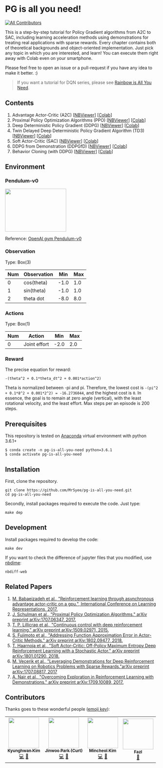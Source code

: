 # PG is all you need!
<!-- ALL-CONTRIBUTORS-BADGE:START - Do not remove or modify this section -->
[![All Contributors](https://img.shields.io/badge/all_contributors-4-orange.svg?style=flat-square)](#contributors-)
<!-- ALL-CONTRIBUTORS-BADGE:END -->
This is a step-by-step tutorial for Policy Gradient algorithms from A2C to SAC, including learning acceleration methods using demonstrations for treating real applications with sparse rewards. Every chapter contains both of theoretical backgrounds and object-oriented implementation. Just pick any topic in which you are interested, and learn! You can execute them right away with Colab even on your smartphone.

Please feel free to open an issue or a pull-request if you have any idea to make it better. :)

> If you want a tutorial for DQN series, please see [Rainbow is All You Need](https://github.com/Curt-Park/rainbow-is-all-you-need).

## Contents
1. Advantage Actor-Critic (A2C) [[NBViewer](https://nbviewer.jupyter.org/github/MrSyee/pg-is-all-you-need/blob/master/01.A2C.ipynb)] [[Colab](https://colab.research.google.com/github/MrSyee/pg-is-all-you-need/blob/master/01.A2C.ipynb)]
2. Proximal Policy Optimization Algorithms (PPO) [[NBViewer](https://nbviewer.jupyter.org/github/MrSyee/pg-is-all-you-need/blob/master/02.PPO.ipynb)] [[Colab](https://colab.research.google.com/github/MrSyee/pg-is-all-you-need/blob/master/02.PPO.ipynb)]
3. Deep Deterministic Policy Gradient (DDPG) [[NBViewer](https://nbviewer.jupyter.org/github/MrSyee/pg-is-all-you-need/blob/master/03.DDPG.ipynb)] [[Colab](https://colab.research.google.com/github/MrSyee/pg-is-all-you-need/blob/master/03.DDPG.ipynb)]
4. Twin Delayed Deep Deterministic Policy Gradient Algorithm (TD3) [[NBViewer](https://nbviewer.jupyter.org/github/MrSyee/pg-is-all-you-need/blob/master/04.TD3.ipynb)] [[Colab](https://colab.research.google.com/github/MrSyee/pg-is-all-you-need/blob/master/04.TD3.ipynb)]
5. Soft Actor-Critic (SAC) [[NBViewer](https://nbviewer.jupyter.org/github/MrSyee/pg-is-all-you-need/blob/master/05.SAC.ipynb)] [[Colab](https://colab.research.google.com/github/MrSyee/pg-is-all-you-need/blob/master/05.SAC.ipynb)]
6. DDPG from Demonstration (DDPGfD) [[NBViewer](https://nbviewer.jupyter.org/github/MrSyee/pg-is-all-you-need/blob/master/06.DDPGfD.ipynb)] [[Colab](https://colab.research.google.com/github/MrSyee/pg-is-all-you-need/blob/master/06.DDPGfD.ipynb)]
7. Behavior Cloning (with DDPG) [[NBViewer](https://nbviewer.jupyter.org/github/MrSyee/pg-is-all-you-need/blob/master/07.BC.ipynb)] [[Colab](https://colab.research.google.com/github/MrSyee/pg-is-all-you-need/blob/master/07.BC.ipynb)]

## Environment
### Pendulum-v0
<img src="https://user-images.githubusercontent.com/17582508/76502245-0bd39680-6487-11ea-8f59-cbde1b841af9.gif" width="200" height="140"/>

Reference: [OpenAI gym Pendulum-v0](https://github.com/openai/gym/wiki/Pendulum-v0)

### Observation

Type: Box(3)

Num | Observation  | Min | Max  
----|--------------|-----|----   
0   | cos(theta)   | -1.0| 1.0
1   | sin(theta)   | -1.0| 1.0
2   | theta dot    | -8.0| 8.0


### Actions

Type: Box(1)

Num | Action  | Min | Max  
----|--------------|-----|----   
0   | Joint effort | -2.0| 2.0

### Reward

The precise equation for reward:

    -(theta^2 + 0.1*theta_dt^2 + 0.001*action^2)

Theta is normalized between -pi and pi. Therefore, the lowest cost is `-(pi^2 + 0.1*8^2 + 0.001*2^2) = -16.2736044`, and the highest cost is `0`. In essence, the goal is to remain at zero angle (vertical), with the least rotational velocity, and the least effort. Max steps per an episode is 200 steps.

## Prerequisites

This repository is tested on [Anaconda](https://www.anaconda.com/distribution/) virtual environment with python 3.6.1+
```
$ conda create -n pg-is-all-you-need python=3.6.1
$ conda activate pg-is-all-you-need
```

## Installation
First, clone the repository.
```
git clone https://github.com/MrSyee/pg-is-all-you-need.git
cd pg-is-all-you-need
```

Secondly, install packages required to execute the code. Just type:
```
make dep
```
## Development
Install packages required to develop the code:
```
make dev
```
If you want to check the difference of jupyter files that you modified, use [nbdime](https://github.com/jupyter/nbdime):
```
nbdiff-web
```

## Related Papers
1. [M. Babaeizadeh et al., "Reinforcement learning through asynchronous advantage actor-critic on a gpu.", International Conference on Learning Representations, 2017.](https://arxiv.org/pdf/1611.06256)
2. [J. Schulman et al., "Proximal Policy Optimization Algorithms." arXiv preprint arXiv:1707.06347, 2017.](https://arxiv.org/abs/1707.06347.pdf)
3. [T. P. Lillicrap et al., "Continuous control with deep reinforcement learning." arXiv preprint arXiv:1509.02971, 2015.](https://arxiv.org/pdf/1509.02971.pdf)
4. [S. Fujimoto et al., "Addressing Function Approximation Error in Actor-Critic Methods." arXiv preprint arXiv:1802.09477, 2018.](https://arxiv.org/pdf/1802.09477.pdf)
5. [T.  Haarnoja et al., "Soft Actor-Critic: Off-Policy Maximum Entropy Deep Reinforcement Learning with a Stochastic Actor." arXiv preprint arXiv:1801.01290, 2018.](https://arxiv.org/pdf/1801.01290.pdf)
6. [M. Vecerik et al., "Leveraging Demonstrations for Deep Reinforcement Learning on Robotics Problems with Sparse Rewards."arXiv preprint arXiv:1707.08817, 2017](https://arxiv.org/pdf/1707.08817.pdf)
7. [A. Nair et al., "Overcoming Exploration in Reinforcement Learning with Demonstrations." arXiv preprint arXiv:1709.10089, 2017.](https://arxiv.org/pdf/1709.10089.pdf)

## Contributors

Thanks goes to these wonderful people ([emoji key](https://allcontributors.org/docs/en/emoji-key)):
<!-- ALL-CONTRIBUTORS-LIST:START - Do not remove or modify this section -->
<!-- prettier-ignore-start -->
<!-- markdownlint-disable -->
<table>
  <tr>
    <td align="center"><a href="https://github.com/MrSyee/"><img src="https://avatars3.githubusercontent.com/u/17582508?v=4" width="100px;" alt=""/><br /><sub><b>Kyunghwan Kim</b></sub></a><br /><a href="https://github.com/MrSyee/pg-is-all-you-need/commits?author=MrSyee" title="Code">💻</a> <a href="https://github.com/MrSyee/pg-is-all-you-need/commits?author=MrSyee" title="Documentation">📖</a></td>
    <td align="center"><a href="https://www.linkedin.com/in/curt-park/"><img src="https://avatars3.githubusercontent.com/u/14961526?v=4" width="100px;" alt=""/><br /><sub><b>Jinwoo Park (Curt)</b></sub></a><br /><a href="https://github.com/MrSyee/pg-is-all-you-need/commits?author=Curt-Park" title="Code">💻</a> <a href="https://github.com/MrSyee/pg-is-all-you-need/commits?author=Curt-Park" title="Documentation">📖</a></td>
    <td align="center"><a href="https://mclearninglab.tistory.com"><img src="https://avatars0.githubusercontent.com/u/43226417?v=4" width="100px;" alt=""/><br /><sub><b>Mincheol Kim</b></sub></a><br /><a href="https://github.com/MrSyee/pg-is-all-you-need/commits?author=mclearning2" title="Code">💻</a> <a href="https://github.com/MrSyee/pg-is-all-you-need/commits?author=mclearning2" title="Documentation">📖</a></td>
    <td align="center"><a href="https://fbarez.github.io/"><img src="https://avatars0.githubusercontent.com/u/37307369?v=4" width="100px;" alt=""/><br /><sub><b>Fazl</b></sub></a><br /><a href="#maintenance-fbarez" title="Maintenance">🚧</a></td>
  </tr>
</table>

<!-- markdownlint-enable -->
<!-- prettier-ignore-end -->
<!-- ALL-CONTRIBUTORS-LIST:END -->
